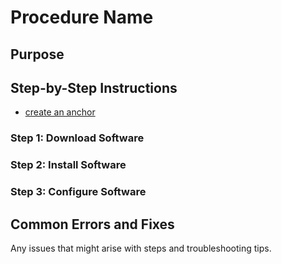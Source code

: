 # Procedure Name

## Purpose

## Step-by-Step Instructions
- [create an anchor](#step-1-download-software)

### Step 1: Download Software

### Step 2: Install Software

### Step 3: Configure Software

## Common Errors and Fixes
Any issues that might arise with steps and troubleshooting tips.
